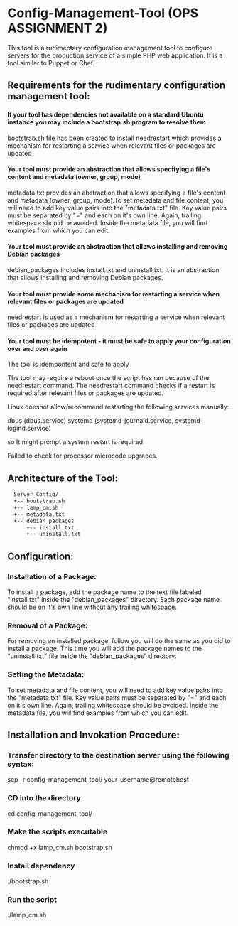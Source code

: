 # Config-Management-Tool (OPS ASSIGNMENT 2)

This tool is a rudimentary configuration management tool to configure servers for the production service of a simple PHP web application. It is a tool similar to Puppet or Chef.

## Requirements for the rudimentary configuration management tool:

#### If your tool has dependencies not available on a standard Ubuntu instance you may include a bootstrap.sh program to resolve them

 bootstrap.sh file has been created to install needrestart which provides a mechanism for restarting a service when relevant files or packages are updated

#### Your tool must provide an abstraction that allows specifying a file's content and metadata (owner, group, mode)

 metadata.txt provides an abstraction that allows specifying a file's content and metadata (owner, group, mode).To set metadata and file content, you will need to add key value pairs into the "metadata.txt" file. Key value pairs must be separated by "=" and each on it's own line. Again, trailing whitespace should be avoided. Inside the metadata file, you will find examples from which you can edit.

#### Your tool must provide an abstraction that allows installing and removing Debian packages

debian_packages includes install.txt and uninstall.txt. It is an abstraction that allows installing and removing Debian packages.
 

#### Your tool must provide some mechanism for restarting a service when relevant files or packages are updated

 needrestart is used as a mechanism for restarting a service when relevant files or packages are updated

#### Your tool must be idempotent - it must be safe to apply your configuration over and over again

The tool is idempontent and safe to apply

The tool may require a reboot once the script has ran because of the needrestart command. The needrestart command checks if a restart is required after relevant files or packages are updated. 

Linux doesnot allow/recommend restarting the following services manually:

dbus (dbus.service)
systemd (systemd-journald.service, systemd-logind.service)

so It might prompt a system restart is required


Failed to check for processor microcode upgrades.

## Architecture of the Tool:

``` bash
  Server_Config/
  +-- bootstrap.sh
  +-- lamp_cm.sh
  +-- metadata.txt
  +-- debian_packages
      +-- install.txt
      +-- uninstall.txt
```
      
## Configuration:

### Installation of a Package:
To install a package, add the package name to the text file labeled "install.txt" inside the "debian_packages" directory. Each package name should be on it's own line without any trailing whitespace.

### Removal of a Package:
For removing an installed package, follow you will do the same as you did to install a package. This time you will add the package names to the "uninstall.txt" file inside the "debian_packages" directory.

### Setting the Metadata:
To set metadata and file content, you will need to add key value pairs into the "metadata.txt" file. Key value pairs must be separated by "=" and each on it's own line. Again, trailing whitespace should be avoided. Inside the metadata file, you will find examples from which you can edit.

## Installation and Invokation Procedure:

### Transfer directory to the destination server using the following syntax:
scp -r config-management-tool/ your_username@remotehost
### CD into the directory
cd config-management-tool/
### Make the scripts executable
chmod +x lamp_cm.sh bootstrap.sh
### Install dependency
./bootstrap.sh
### Run the script
./lamp_cm.sh
 
